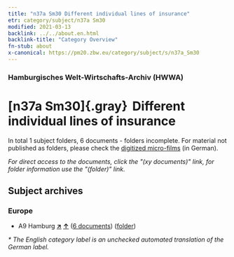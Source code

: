 ```yaml
---
title: "n37a Sm30 Different individual lines of insurance"
etr: category/subject/n37a Sm30
modified: 2021-03-13
backlink: ../../about.en.html
backlink-title: "Category Overview"
fn-stub: about
x-canonical: https://pm20.zbw.eu/category/subject/s/n37a_Sm30
---
```


### Hamburgisches Welt-Wirtschafts-Archiv (HWWA)
# [n37a Sm30]{.gray}&#8201; Different individual lines of insurance&#160; 





In total 1 subject folders, 6 documents - folders incomplete.
For material not published as folders, please check the [digitized micro-films](/film/h1_sh.de.html) (in German).

_For direct access to the documents, click the "(xy documents)" link, for folder information use the "(folder)" link._

## Subject archives



### Europe

- A9 Hamburg [**&nearr;**](../../../geo/i/140905/about.en.html "Hamburg (all folders)") [**&uarr;**](../../../geo/about.en.html#A9 "Country category system") (<a href="https://pm20.zbw.eu/dfgview/sh/140905,145755" title="about: Hamburg : Different individual lines of insurance" target="_blank">6 documents</a>) ([folder](../../../../folder/sh/1409xx/140905/1457xx/145755/about.en.html))


_* The English category label is an unchecked automated translation of the German label._

